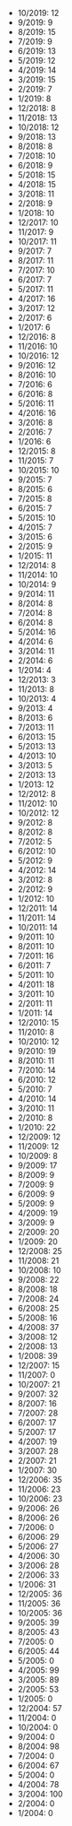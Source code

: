 *  10/2019: 12
*  9/2019: 9
*  8/2019: 15
*  7/2019: 9
*  6/2019: 13
*  5/2019: 12
*  4/2019: 14
*  3/2019: 15
*  2/2019: 7
*  1/2019: 8
*  12/2018: 8
*  11/2018: 13
*  10/2018: 12
*  9/2018: 13
*  8/2018: 8
*  7/2018: 10
*  6/2018: 9
*  5/2018: 15
*  4/2018: 15
*  3/2018: 11
*  2/2018: 9
*  1/2018: 10
*  12/2017: 10
*  11/2017: 9
*  10/2017: 11
*  9/2017: 7
*  8/2017: 11
*  7/2017: 10
*  6/2017: 7
*  5/2017: 11
*  4/2017: 16
*  3/2017: 12
*  2/2017: 6
*  1/2017: 6
*  12/2016: 8
*  11/2016: 10
*  10/2016: 12
*  9/2016: 12
*  8/2016: 10
*  7/2016: 6
*  6/2016: 8
*  5/2016: 11
*  4/2016: 16
*  3/2016: 8
*  2/2016: 7
*  1/2016: 6
*  12/2015: 8
*  11/2015: 7
*  10/2015: 10
*  9/2015: 7
*  8/2015: 6
*  7/2015: 8
*  6/2015: 7
*  5/2015: 10
*  4/2015: 7
*  3/2015: 6
*  2/2015: 9
*  1/2015: 11
*  12/2014: 8
*  11/2014: 10
*  10/2014: 9
*  9/2014: 11
*  8/2014: 8
*  7/2014: 8
*  6/2014: 8
*  5/2014: 16
*  4/2014: 6
*  3/2014: 11
*  2/2014: 6
*  1/2014: 4
*  12/2013: 3
*  11/2013: 8
*  10/2013: 4
*  9/2013: 4
*  8/2013: 6
*  7/2013: 11
*  6/2013: 15
*  5/2013: 13
*  4/2013: 10
*  3/2013: 5
*  2/2013: 13
*  1/2013: 12
*  12/2012: 8
*  11/2012: 10
*  10/2012: 12
*  9/2012: 8
*  8/2012: 8
*  7/2012: 5
*  6/2012: 10
*  5/2012: 9
*  4/2012: 14
*  3/2012: 8
*  2/2012: 9
*  1/2012: 10
*  12/2011: 14
*  11/2011: 14
*  10/2011: 14
*  9/2011: 10
*  8/2011: 10
*  7/2011: 16
*  6/2011: 7
*  5/2011: 10
*  4/2011: 18
*  3/2011: 10
*  2/2011: 11
*  1/2011: 14
*  12/2010: 15
*  11/2010: 8
*  10/2010: 12
*  9/2010: 19
*  8/2010: 11
*  7/2010: 14
*  6/2010: 12
*  5/2010: 7
*  4/2010: 14
*  3/2010: 11
*  2/2010: 8
*  1/2010: 22
*  12/2009: 12
*  11/2009: 12
*  10/2009: 8
*  9/2009: 17
*  8/2009: 9
*  7/2009: 9
*  6/2009: 9
*  5/2009: 9
*  4/2009: 19
*  3/2009: 9
*  2/2009: 20
*  1/2009: 20
*  12/2008: 25
*  11/2008: 21
*  10/2008: 10
*  9/2008: 22
*  8/2008: 18
*  7/2008: 24
*  6/2008: 25
*  5/2008: 16
*  4/2008: 37
*  3/2008: 12
*  2/2008: 13
*  1/2008: 39
*  12/2007: 15
*  11/2007: 0
*  10/2007: 21
*  9/2007: 32
*  8/2007: 16
*  7/2007: 28
*  6/2007: 17
*  5/2007: 17
*  4/2007: 19
*  3/2007: 28
*  2/2007: 21
*  1/2007: 30
*  12/2006: 35
*  11/2006: 23
*  10/2006: 23
*  9/2006: 26
*  8/2006: 26
*  7/2006: 0
*  6/2006: 29
*  5/2006: 27
*  4/2006: 30
*  3/2006: 28
*  2/2006: 33
*  1/2006: 31
*  12/2005: 36
*  11/2005: 36
*  10/2005: 36
*  9/2005: 39
*  8/2005: 43
*  7/2005: 0
*  6/2005: 44
*  5/2005: 0
*  4/2005: 99
*  3/2005: 89
*  2/2005: 53
*  1/2005: 0
*  12/2004: 57
*  11/2004: 0
*  10/2004: 0
*  9/2004: 0
*  8/2004: 98
*  7/2004: 0
*  6/2004: 67
*  5/2004: 0
*  4/2004: 78
*  3/2004: 100
*  2/2004: 0
*  1/2004: 0